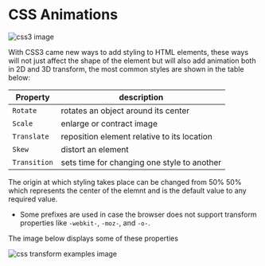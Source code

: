# CSS Animations
![css3 image](https://upload.wikimedia.org/wikipedia/commons/thumb/3/3d/CSS.3.svg/1200px-CSS.3.svg.png)

With CSS3 came new ways to add styling to HTML elements, these ways will not just affect the shape of the element but will also add animation both in 2D and 3D transform, the most common styles are shown in the table below:

Property | description
------------ | -------------
`Rotate` | rotates an object around its center
`Scale` | enlarge or contract image
`Translate` | reposition element relative to its location
`Skew` | distort an element
`Transition` | sets time for changing one style to another

The origin at which styling takes place can be changed from 50% 50% which represents the center of the elemnt and is the default value to any required value.

* Some prefixes are used in case the browser does not support transform properties like `-webkit-`, `-moz-`, and `-o-`.

The image below displays some of these properties

![css transform examples image](https://www.htmldog.com/figures/transform.png)